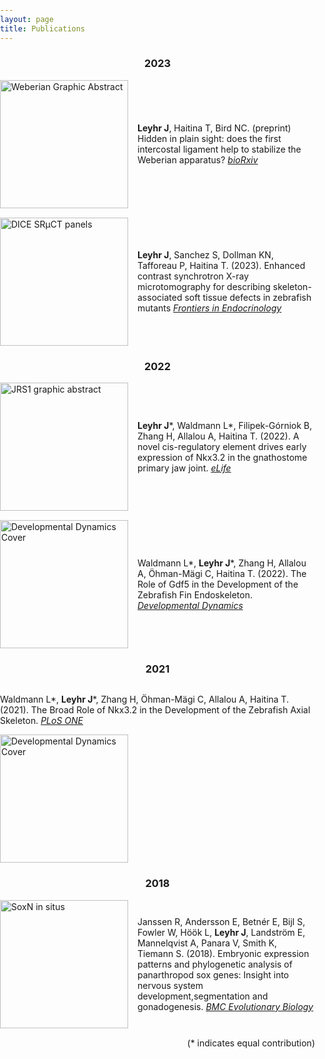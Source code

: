 ```yaml
---
layout: page
title: Publications
---
```


<style>
/* Your CSS styles here */
body {
  margin: 0;
  padding: 0;
}

.image-list {
  list-style: none;
  margin: 0;
  padding: 0;
}

.image-list li {
  display: flex;
  align-items: center;
  margin-bottom: 15px; /* Adjust as needed */
}

.image-list img {
  width: 205px; /* Adjust the image width as desired */
  margin-right: 15px; /* Space between image and text */
}

.image-list .text {
  flex: 1;
}
</style>



<ul class="image-list">
<h3 style="text-align: center;">2023</h3>
      <li>
    <img src="../assets/img/Weberian GA.png" alt="Weberian Graphic Abstract" />
    <div class="text">
      <p>
        <strong>Leyhr J</strong>, Haitina T, Bird NC. (preprint) Hidden in plain sight: does the first intercostal ligament help to stabilize the Weberian apparatus? <a href="https://www.biorxiv.org/content/10.1101/2023.11.20.567829v1"><i>bioRxiv</i></a> 
      </p>
    </div>
  </li>
    <li>
    <img src="../assets/img/DICEpanels.jpg" alt="DICE SRµCT panels" />
    <div class="text">
      <p>
        <strong>Leyhr J</strong>, Sanchez S, Dollman KN, Tafforeau P, Haitina T. (2023). Enhanced contrast synchrotron X-ray microtomography for describing skeleton-associated soft tissue defects in zebrafish mutants <a href="https://www.frontiersin.org/articles/10.3389/fendo.2023.1108916/full"><i>Frontiers in Endocrinology</i></a> 
      </p>
    </div>
  </li>
  
  
<h3 style="text-align: center;">2022</h3>
    <li>
    <img src="../assets/img/Leyhr2022.jpg" alt="JRS1 graphic abstract" />
    <div class="text">
      <p>
        <strong>Leyhr J</strong>*, Waldmann L*, Filipek-Górniok B, Zhang H, Allalou A, Haitina T. (2022). A novel cis-regulatory element drives early expression of Nkx3.2 in the gnathostome primary jaw joint. <a href="https://elifesciences.org/articles/75749"><i>eLife</i></a> 
      </p>
    </div>
  </li>
  <li>
    <img src="../assets/img/DD_Cover.jpg" alt="Developmental Dynamics Cover" />
    <div class="text">
      <p>
        Waldmann L*, <strong>Leyhr J</strong>*, Zhang H, Allalou A, Öhman-Mägi C, Haitina T. (2022). The Role of Gdf5 in the Development of the Zebrafish Fin Endoskeleton. <a href="https://anatomypubs.onlinelibrary.wiley.com/doi/full/10.1002/dvdy.399"><i>Developmental Dynamics</i></a> 
      </p>
    </div>
  </li>
  
  
<h3 style="text-align: center;">2021</h3>
    <li>
    <div class="text">
      <p>
        Waldmann L*, <strong>Leyhr J</strong>*, Zhang H, Öhman-Mägi C, Allalou A, Haitina T. (2021). The Broad Role of Nkx3.2 in the Development of the Zebrafish Axial Skeleton. <a href="https://journals.plos.org/plosone/article?id=10.1371/journal.pone.0255953"><i>PLoS ONE</i></a> 
      </p>
          <img src="../assets/img/Waldmann2021.png" alt="Developmental Dynamics Cover" />
    </div>
  </li>
  
  
<h3 style="text-align: center;">2018</h3>
    <li>
    <img src="../assets/img/Janssen2018.jpg" alt="SoxN in situs" />
    <div class="text">
      <p>
        Janssen R, Andersson E, Betnér E, Bijl S, Fowler W, Höök L, <strong>Leyhr J</strong>, Landström E, Mannelqvist A, Panara V, Smith K, Tiemann S. (2018). Embryonic expression patterns and phylogenetic analysis of panarthropod sox genes: Insight into nervous system development,segmentation and gonadogenesis. <a href="https://bmcecolevol.biomedcentral.com/articles/10.1186/s12862-018-1196-z"><i>BMC Evolutionary Biology</i></a> 
      </p>
    </div>
  </li>

</ul>

<p style="text-align: right;">(* indicates equal contribution)</p>

